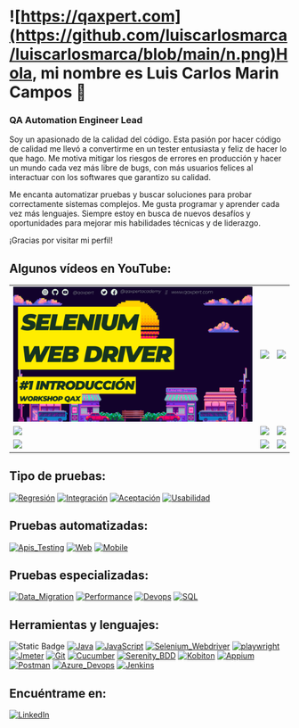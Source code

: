 # ![https://qaxpert.com](https://github.com/luiscarlosmarca/luiscarlosmarca/blob/main/n.png)Hola, mi nombre es Luis Carlos Marin Campos 👋
### QA Automation Engineer Lead 

Soy un apasionado de la calidad del código. Esta pasión por hacer código de calidad me llevó a convertirme en un tester entusiasta y feliz de hacer lo que hago. Me motiva mitigar los riesgos de errores en producción y hacer un mundo cada vez más libre de bugs, con más usuarios felices al interactuar con los softwares que garantizo su calidad.

Me encanta automatizar pruebas y buscar soluciones para probar correctamente sistemas complejos. Me gusta programar y aprender cada vez más lenguajes. Siempre estoy en busca de nuevos desafíos y oportunidades para mejorar mis habilidades técnicas y de liderazgo.

¡Gracias por visitar mi perfil!

## Algunos vídeos en YouTube:

<table style="width:100%">
<tr>
<td>
<a href="https://youtu.be/Kp4Mvapo5kc">
<img src="https://github.com/luiscarlosmarca/luiscarlosmarca/blob/main/img/img%201.png">
</a>
</td>
<td>
<a href="https://youtu.be/-pWSQYpkkjk">
<img src="http://i3.ytimg.com/vi/-pWSQYpkkjk/maxresdefault.jpg">
</a>
</td>
<td>
<a href="https://youtu.be/3GymExBkKjE">
<img src="http://i3.ytimg.com/vi/3GymExBkKjE/maxresdefault.jpg">
</a>
</td>
</tr>
<tr>
<td>
<a href="https://youtu.be/SavaU66KxQY">
<img src="http://i3.ytimg.com/vi/SavaU66KxQY/maxresdefault.jpg">
</a>
</td>
<td>
<a href="https://youtu.be/GoAxsdg0Xbs">
<img src="http://i3.ytimg.com/vi/GoAxsdg0Xbs/maxresdefault.jpg">
</a>
</td>
<td>
<a href="https://youtu.be/pFyAu4R684s">
<img src="http://i3.ytimg.com/vi/pFyAu4R684s/maxresdefault.jpg">
</a>
</td>
</tr>
<tr>
<td>
<a href="https://youtu.be/BQaxPwZWboA">
<img src="http://i3.ytimg.com/vi/BQaxPwZWboA/maxresdefault.jpg">
</a>
</td>
<td>
<a href="https://youtu.be/Wfh0FYR0z6I">
<img src="http://i3.ytimg.com/vi/Wfh0FYR0z6I/maxresdefault.jpg">
</a>
</td>
<td>
<a href="https://youtu.be/ebQphhLpJG0">
<img src="http://i3.ytimg.com/vi/ebQphhLpJG0/maxresdefault.jpg">
</a>
</td>
</tr>
</table>

## Tipo de pruebas:
[![Regresión](https://img.shields.io/badge/Regresión-999999?style=for-the-badge&logo=bugzilla&logoColor=white&labelColor=101010)]()
[![Integración](https://img.shields.io/badge/Integración-FA7343?style=for-the-badge&logo=bug&logoColor=white&labelColor=101010)]()
[![Aceptación](https://img.shields.io/badge/Aceptación-1575F9?style=for-the-badge&logo=bug&logoColor=white&labelColor=101010)]()
[![Usabilidad](https://img.shields.io/badge/Usabilidad-7575F9?style=for-the-badge&logo=ninja&logoColor=white&labelColor=101010)]()

## Pruebas automatizadas:
[![Apis_Testing](https://img.shields.io/badge/Api_Testing-yellow?style=for-the-badge&logo=cucumber&logoColor=white&labelColor=101010)]()
[![Web](https://img.shields.io/badge/Web-007396?style=for-the-badge&logo=selenium&logoColor=white&labelColor=101010)]()
[![Mobile](https://img.shields.io/badge/Mobile-F7DF1E?style=for-the-badge&logo=mobil&logoColor=white&labelColor=101010)]()


## Pruebas especializadas:
[![Data_Migration](https://img.shields.io/badge/Data_Migration-FFCA28?style=for-the-badge&logo=data&logoColor=white&labelColor=101010)]()
[![Performance](https://img.shields.io/badge/Performance-339933?style=for-the-badge&logo=jmeter&logoColor=white&labelColor=101010)]()
[![Devops](https://img.shields.io/badge/Devops-47A248?style=for-the-badge&logo=jenkins&logoColor=white&labelColor=101010)]()
[![SQL](https://img.shields.io/badge/SQL-4479A1?style=for-the-badge&logo=mysql&logoColor=white&labelColor=101010)]()



## Herramientas y lenguajes:
![Static Badge](https://img.shields.io/badge/Automatizacion-RobotFramework?style=for-the-badge&logo=Python&logoColor=black&label=Robot%20Framework&labelColor=white&color=green)
[![Java](https://img.shields.io/badge/Java-FFCA28?style=for-the-badge&logo=java&logoColor=white&labelColor=101010)]()
[![JavaScript](https://img.shields.io/badge/JavaScript-339933?style=for-the-badge&logo=JavaScript&logoColor=white&labelColor=101010)]()
[![Selenium_Webdriver](https://img.shields.io/badge/Selenium_Webdriver-47A248?style=for-the-badge&logo=Selenium&logoColor=white&labelColor=101010)]()
[![playwright](https://img.shields.io/badge/playwright-4479A1?style=for-the-badge&logo=Playright&logoColor=white&labelColor=101010)]()
[![Jmeter](https://img.shields.io/badge/Jmeter-yellow?style=for-the-badge&logo=Jmeter&logoColor=white&labelColor=101010)]()
[![Git](https://img.shields.io/badge/git-999999?style=for-the-badge&logo=git&logoColor=white&labelColor=101010)]()
[![Cucumber](https://img.shields.io/badge/Cucumber-FA7343?style=for-the-badge&logo=cucumber&logoColor=white&labelColor=101010)]()
[![Serenity_BDD](https://img.shields.io/badge/Serenity_BDD-1575F9?style=for-the-badge&logo=Serenity_BDD&logoColor=white&labelColor=101010)]()
[![Kobiton](https://img.shields.io/badge/Kobiton-7575F9?style=for-the-badge&logo=Kobiton&logoColor=white&labelColor=101010)]()
[![Appium](https://img.shields.io/badge/Appium-007396?style=for-the-badge&logo=Appium&logoColor=white&labelColor=101010)]()
[![Postman](https://img.shields.io/badge/Postman-F7DF1E?style=for-the-badge&logo=Postman&logoColor=white&labelColor=101010)]()
[![Azure_Devops](https://img.shields.io/badge/Azure_Devops-4479A1?style=for-the-badge&Azure_Devops=mysql&logoColor=white&labelColor=101010)]()
[![Jenkins](https://img.shields.io/badge/Jenkins-4479A1?style=for-the-badge&logo=Jenkins&logoColor=white&labelColor=101010)]()


## Encuéntrame en:

[![LinkedIn](https://img.shields.io/badge/LinkedIn-Luis_Carlos_Marin-0077B5?style=for-the-badge&logo=linkedin&logoColor=white&labelColor=101010)](https://www.linkedin.com/in/luis-carlos-marin-campos)
